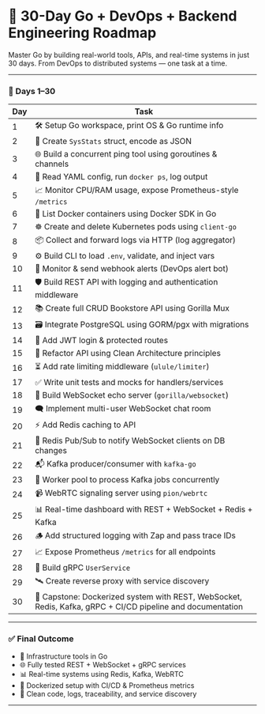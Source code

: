 # 🚀 30-Day Go + DevOps + Backend Engineering Roadmap

Master Go by building real-world tools, APIs, and real-time systems in just 30 days. From DevOps to distributed systems — one task at a time.

---

### 🔧 Days 1–30

 | Day | Task |
 |-----|------|
 | 1 | 🛠️ Setup Go workspace, print OS & Go runtime info |
 | 2 | 🧬 Create `SysStats` struct, encode as JSON |
 | 3 | 🌐 Build a concurrent ping tool using goroutines & channels |
 | 4 | 🧾 Read YAML config, run `docker ps`, log output |
 | 5 | 📈 Monitor CPU/RAM usage, expose Prometheus-style `/metrics` |
 | 6 | 🐳 List Docker containers using Docker SDK in Go |
 | 7 | ☸️ Create and delete Kubernetes pods using `client-go` |
 | 8 | 📦 Collect and forward logs via HTTP (log aggregator) |
 | 9 | ⚙️ Build CLI to load `.env`, validate, and inject vars |
| 10 | 🚨 Monitor & send webhook alerts (DevOps alert bot) |
| 11 | 🛡️ Build REST API with logging and authentication middleware |
| 12 | 📚 Create full CRUD Bookstore API using Gorilla Mux |
| 13 | 🗃️ Integrate PostgreSQL using GORM/pgx with migrations |
| 14 | 🔐 Add JWT login & protected routes |
| 15 | 🧼 Refactor API using Clean Architecture principles |
| 16 | ⏳ Add rate limiting middleware (`ulule/limiter`) |
| 17 | ✅ Write unit tests and mocks for handlers/services |
| 18 | 🔄 Build WebSocket echo server (`gorilla/websocket`) |
| 19 | 🗨️ Implement multi-user WebSocket chat room |
| 20 | ⚡ Add Redis caching to API |
| 21 | 📢 Redis Pub/Sub to notify WebSocket clients on DB changes |
| 22 | 📬 Kafka producer/consumer with `kafka-go` |
| 23 | 🧵 Worker pool to process Kafka jobs concurrently |
| 24 | 📹 WebRTC signaling server using `pion/webrtc` |
| 25 | 📊 Real-time dashboard with REST + WebSocket + Redis + Kafka |
| 26 | 🪵 Add structured logging with Zap and pass trace IDs |
| 27 | 📈 Expose Prometheus `/metrics` for all endpoints |
| 28 | 💬 Build gRPC `UserService` |
| 29 | 🛰️ Create reverse proxy with service discovery |
| 30 | 🚀 Capstone: Dockerized system with REST, WebSocket, Redis, Kafka, gRPC + CI/CD pipeline and documentation |

---

### ✅ Final Outcome

- 🔧 Infrastructure tools in Go  
- 🌐 Fully tested REST + WebSocket + gRPC services  
- 📊 Real-time systems using Redis, Kafka, WebRTC  
- 🐳 Dockerized setup with CI/CD & Prometheus metrics  
- 🧼 Clean code, logs, traceability, and service discovery  

---

